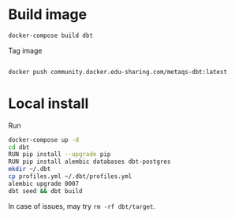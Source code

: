 # Build image

```bash
docker-compose build dbt
```

Tag image

```bash
```

```bash
docker push community.docker.edu-sharing.com/metaqs-dbt:latest
```


# Local install

Run
```bash
docker-compose up -d
cd dbt
RUN pip install --upgrade pip
RUN pip install alembic databases dbt-postgres
mkdir ~/.dbt
cp profiles.yml ~/.dbt/profiles.yml
alembic upgrade 0007
dbt seed && dbt build
```

In case of issues, may try `rm -rf dbt/target`.